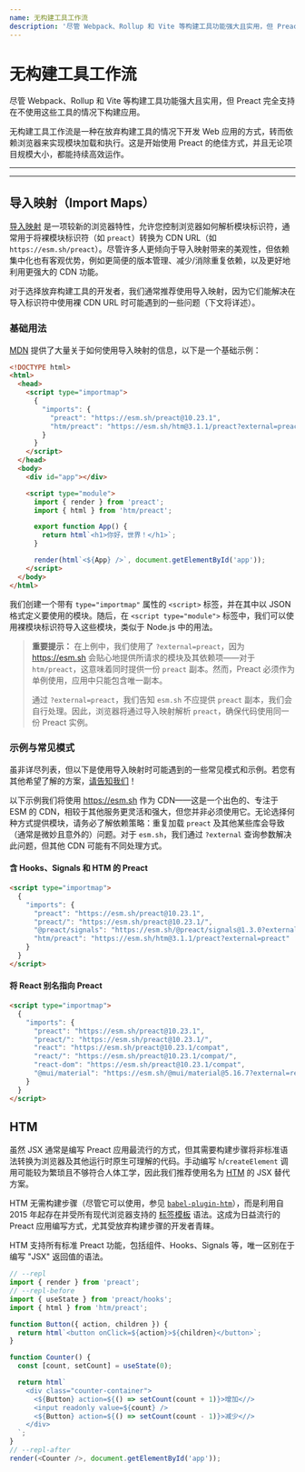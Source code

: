 ```yaml
---
name: 无构建工具工作流
description: '尽管 Webpack、Rollup 和 Vite 等构建工具功能强大且实用，但 Preact 完全支持在不使用这些工具的情况下构建应用。'
---
```


# 无构建工具工作流

尽管 Webpack、Rollup 和 Vite 等构建工具功能强大且实用，但 Preact 完全支持在不使用这些工具的情况下构建应用。

无构建工具工作流是一种在放弃构建工具的情况下开发 Web 应用的方式，转而依赖浏览器来实现模块加载和执行。这是开始使用 Preact 的绝佳方式，并且无论项目规模大小，都能持续高效运作。

---

<div><toc></toc></div>

---

## 导入映射（Import Maps）

[导入映射](https://developer.mozilla.org/zh-CN/docs/Web/HTML/Element/script/type/importmap) 是一项较新的浏览器特性，允许您控制浏览器如何解析模块标识符，通常用于将裸模块标识符（如 `preact`）转换为 CDN URL（如 `https://esm.sh/preact`）。尽管许多人更倾向于导入映射带来的美观性，但依赖集中化也有客观优势，例如更简便的版本管理、减少/消除重复依赖，以及更好地利用更强大的 CDN 功能。

对于选择放弃构建工具的开发者，我们通常推荐使用导入映射，因为它们能解决在导入标识符中使用裸 CDN URL 时可能遇到的一些问题（下文将详述）。

### 基础用法

[MDN](https://developer.mozilla.org/zh-CN/docs/Web/HTML/Element/script/type/importmap) 提供了大量关于如何使用导入映射的信息，以下是一个基础示例：

```html
<!DOCTYPE html>
<html>
  <head>
    <script type="importmap">
      {
        "imports": {
          "preact": "https://esm.sh/preact@10.23.1",
          "htm/preact": "https://esm.sh/htm@3.1.1/preact?external=preact"
        }
      }
    </script>
  </head>
  <body>
    <div id="app"></div>

    <script type="module">
      import { render } from 'preact';
      import { html } from 'htm/preact';

      export function App() {
        return html`<h1>你好，世界！</h1>`;
      }

      render(html`<${App} />`, document.getElementById('app'));
    </script>
  </body>
</html>
```

我们创建一个带有 `type="importmap"` 属性的 `<script>` 标签，并在其中以 JSON 格式定义要使用的模块。随后，在 `<script type="module">` 标签中，我们可以使用裸模块标识符导入这些模块，类似于 Node.js 中的用法。

> **重要提示：** 在上例中，我们使用了 `?external=preact`，因为 https://esm.sh 会贴心地提供所请求的模块及其依赖项——对于 `htm/preact`，这意味着同时提供一份 `preact` 副本。然而，Preact 必须作为单例使用，应用中只能包含唯一副本。
>
> 通过 `?external=preact`，我们告知 `esm.sh` 不应提供 `preact` 副本，我们会自行处理。因此，浏览器将通过导入映射解析 `preact`，确保代码使用同一份 Preact 实例。

### 示例与常见模式

虽非详尽列表，但以下是使用导入映射时可能遇到的一些常见模式和示例。若您有其他希望了解的方案，[请告知我们](https://github.com/preactjs/preact-www/issues/new)！

以下示例我们将使用 https://esm.sh 作为 CDN——这是一个出色的、专注于 ESM 的 CDN，相较于其他服务更灵活和强大，但您并非必须使用它。无论选择何种方式提供模块，请务必了解依赖策略：重复加载 `preact` 及其他某些库会导致（通常是微妙且意外的）问题。对于 `esm.sh`，我们通过 `?external` 查询参数解决此问题，但其他 CDN 可能有不同处理方式。

#### 含 Hooks、Signals 和 HTM 的 Preact

```html
<script type="importmap">
  {
    "imports": {
      "preact": "https://esm.sh/preact@10.23.1",
      "preact/": "https://esm.sh/preact@10.23.1/",
      "@preact/signals": "https://esm.sh/@preact/signals@1.3.0?external=preact",
      "htm/preact": "https://esm.sh/htm@3.1.1/preact?external=preact"
    }
  }
</script>
```

#### 将 React 别名指向 Preact

```html
<script type="importmap">
  {
    "imports": {
      "preact": "https://esm.sh/preact@10.23.1",
      "preact/": "https://esm.sh/preact@10.23.1/",
      "react": "https://esm.sh/preact@10.23.1/compat",
      "react/": "https://esm.sh/preact@10.23.1/compat/",
      "react-dom": "https://esm.sh/preact@10.23.1/compat",
      "@mui/material": "https://esm.sh/@mui/material@5.16.7?external=react,react-dom"
    }
  }
</script>
```

## HTM

虽然 JSX 通常是编写 Preact 应用最流行的方式，但其需要构建步骤将非标准语法转换为浏览器及其他运行时原生可理解的代码。手动编写 `h`/`createElement` 调用可能较为繁琐且不够符合人体工学，因此我们推荐使用名为 [HTM](https://github.com/developit/htm) 的 JSX 替代方案。

HTM 无需构建步骤（尽管它可以使用，参见 [`babel-plugin-htm`](https://github.com/developit/htm/tree/master/packages/babel-plugin-htm)），而是利用自 2015 年起存在并受所有现代浏览器支持的 [标签模板](https://developer.mozilla.org/zh-CN/docs/Web/JavaScript/Reference/Template_literals#%E6%A0%87%E7%AD%BE%E6%A8%A1%E6%9D%BF) 语法。这成为日益流行的 Preact 应用编写方式，尤其受放弃构建步骤的开发者青睐。

HTM 支持所有标准 Preact 功能，包括组件、Hooks、Signals 等，唯一区别在于编写 "JSX" 返回值的语法。

```js
// --repl
import { render } from 'preact';
// --repl-before
import { useState } from 'preact/hooks';
import { html } from 'htm/preact';

function Button({ action, children }) {
  return html`<button onClick=${action}>${children}</button>`;
}

function Counter() {
  const [count, setCount] = useState(0);

  return html`
    <div class="counter-container">
      <${Button} action=${() => setCount(count + 1)}>增加<//>
      <input readonly value=${count} />
      <${Button} action=${() => setCount(count - 1)}>减少<//>
    </div>
  `;
}
// --repl-after
render(<Counter />, document.getElementById('app'));
```